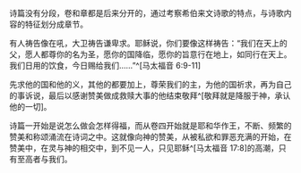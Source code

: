 诗篇没有分段，卷和章都是后来分开的，通过考察希伯来文诗歌的特点，与诗歌内容的特征划分成章节。

有人祷告像在吼，大卫祷告谦卑求。耶稣说，你们要像这样祷告：“我们在天上的父，愿人都尊你的名为圣，愿你的国降临，愿你的旨意行在地上，如同行在天上。我们日用的饮食，今日赐给我们……”^[马太福音 6:9-11]

先求他的国和他的义，其他的都要加上，尊荣我们的主，为他的国祈求，再为自己的事诉说，最后以感谢赞美做成救赎大事的他结束敬拜^[敬拜就是降服于神，承认他的一切]。

诗篇一开始是说怎么做会怎样得福，而从卷四开始就是耶和华作王，不断、频繁的赞美和称颂涌流在诗词之中。这就像向神的赞美，从被私欲和罪恶充满的开始，在赞美中，在灵与神的相交中，到不见一人，只见耶稣^[马太福音 17:8]的高潮，只有至高者与我们。
